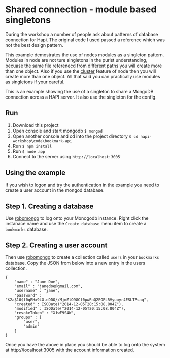 # Shared connection &dash; module based singletons

During the workshop a number of people ask about patterns of database connection for Hapi. The original code I used passed a reference which was not the best design pattern. 

This example demostrates the use of nodes modules as a singleton pattern. Modules in node are not ture singletons in the purist understanding, becuase the same file referenecd from different paths you will create more than one object. Also if you use the [cluster](http://nodejs.org/api/cluster.html) feature of node then you will create more than one object. All that said you can practically use modules as singletons if your careful.

This is an example showing the use of a singleton to share a MongoDB connection across a HAPI server. It also use the singleton for the config.

## Run
1. Download this project
2. Open console and start mongodb `$ mongod`
2. Open another console and cd into the project directory `$ cd hapi-workshop\code\bookmark-api`
3. Run `$ npm install`
4. Run `$ node app`
5. Connect to the server using `http://localhost:3005`


## Using the example
If you wish to logon and try the authentication in the example you need to create a user account in the mongod database.

## Step 1. Creating a database
Use [robomongo](http://www.robomongo.org/) to log onto your Monogodb instance. Right click the instanace name and use the `Create database` menu item to create a `bookmarks` database.

## Step 2. Creating a user account
Then use [robomongo](http://www.robomongo.org/) to create a collection called `users` in your `bookmarks` database. Copy the JSON from below into a new entry in the users collection.

    {
        "name" : "Jane Doe",
        "email" : "janedoe@gmail.com",
        "username" : "jane",
        "password" : "$2a$10$f0qEHx9LG.eDDO//MjmZlO9GCf0pwPaQ2EOPL5Vyuoyr4ESLTPsaq",
        "created" : ISODate("2014-12-05T20:15:08.804Z"),
        "modified" : ISODate("2014-12-05T20:15:08.804Z"),
        "revokeToken" : "X1wF9S4W",
        "groups" : [ 
            "user", 
            "admin"
        ]
    }
    
Once you have the above in place you should be able to log onto the system at http://localhost:3005 with the account information created.


